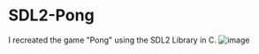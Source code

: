 # SDL2-Pong
I recreated the game "Pong" using the SDL2 Library in C.
![image](https://github.com/dylanabzr/SDL2-Pong/gameplay.gif)

